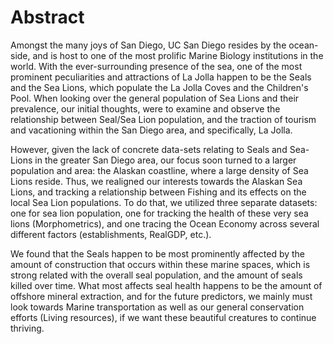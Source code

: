 # Abstract
Amongst the many joys of San Diego, UC San Diego resides by the ocean-side, and is host to one of the most prolific Marine Biology institutions in the world. With the ever-surrounding presence of the sea, one of the most prominent peculiarities and attractions of La Jolla happen to be the Seals and the Sea Lions, which populate the La Jolla Coves and the Children's Pool. When looking over the general population of Sea Lions and their prevalence, our initial thoughts, were to examine and observe the relationship between Seal/Sea Lion population, and the traction of tourism and vacationing within the San Diego area, and specifically, La Jolla. 
    
However, given the lack of concrete data-sets relating to Seals and Sea-Lions in the greater San Diego area, our focus soon turned to a larger population and area: the Alaskan coastline, where a large density of Sea Lions reside. Thus, we realigned our interests towards the Alaskan Sea Lions, and tracking a relationship between Fishing and its effects on the local Sea Lion populations. To do that, we utilized three separate datasets: one for sea lion population, one for tracking the health of these very sea lions (Morphometrics), and one tracing the Ocean Economy across several different factors (establishments, RealGDP, etc.).

We found that the Seals happen to be most prominently affected by the amount of construction that occurs within these marine spaces, which is strong related with the overall seal population, and the amount of seals killed over time. What most affects seal health happens to be the amount of offshore mineral extraction, and for the future predictors, we mainly must look towards Marine transportation as well as our general conservation efforts (Living resources), if we want these beautiful creatures to continue thriving.
